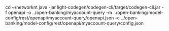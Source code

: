 cd ~/networknt
java -jar light-codegen/codegen-cli/target/codegen-cli.jar -f openapi -o ../open-banking/myaccount-query -m ../open-banking/model-config/rest/openapi/myaccount-query/openapi.json -c ../open-banking/model-config/rest/openapi/myaccount-query/config.json
